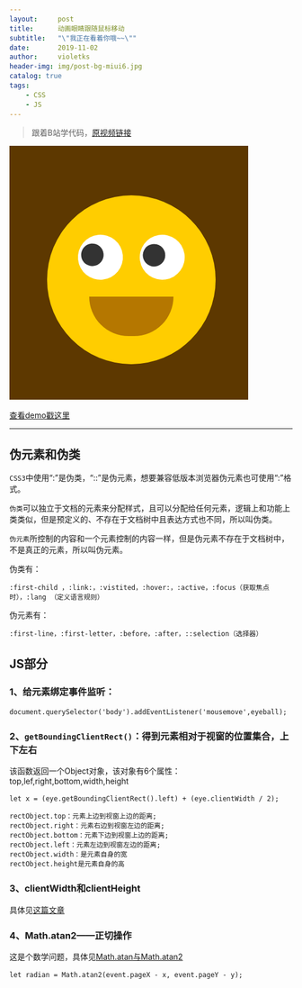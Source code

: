 ```yaml
---
layout:     post
title:      动画眼睛跟随鼠标移动
subtitle:   "\"我正在看着你哦~~\""
date:       2019-11-02
author:     violetks
header-img: img/post-bg-miui6.jpg
catalog: true
tags:
    - CSS
    - JS
---
```


> 跟着B站学代码，[原视频链接](https://b23.tv/av74764199)

![eyes-move](/img/post-eyes-move.PNG)

[查看demo戳这里](/demo/eyes-move/index.html)

---

## 伪元素和伪类

`CSS3`中使用“:”是伪类，“::”是伪元素，想要兼容低版本浏览器伪元素也可使用“:”格式。

`伪类`可以独立于文档的元素来分配样式，且可以分配给任何元素，逻辑上和功能上类类似，但是预定义的、不存在于文档树中且表达方式也不同，所以叫伪类。

`伪元素`所控制的内容和一个元素控制的内容一样，但是伪元素不存在于文档树中，不是真正的元素，所以叫伪元素。

伪类有：
```
:first-child ，:link:，:vistited，:hover:，:active，:focus（获取焦点时），:lang （定义语言规则）
```

伪元素有：
```
:first-line，:first-letter，:before，:after，::selection（选择器）
```

## JS部分

### 1、给元素绑定事件监听：
```
document.querySelector('body').addEventListener('mousemove',eyeball);
```

### 2、`getBoundingClientRect()`：得到元素相对于视窗的位置集合，上下左右

该函数返回一个Object对象，该对象有6个属性：top,lef,right,bottom,width,height

```
let x = (eye.getBoundingClientRect().left) + (eye.clientWidth / 2);
```

```
rectObject.top：元素上边到视窗上边的距离;
rectObject.right：元素右边到视窗左边的距离;
rectObject.bottom：元素下边到视窗上边的距离;
rectObject.left：元素左边到视窗左边的距离;
rectObject.width：是元素自身的宽
rectObject.height是元素自身的高
```

### 3、clientWidth和clientHeight

具体见[这篇文章](https://segmentfault.com/a/1190000019507352?utm_source=tag-newest)

### 4、Math.atan2——正切操作

这是个数学问题，具体见[Math.atan与Math.atan2](https://blog.csdn.net/pecke/article/details/41014069)
```
let radian = Math.atan2(event.pageX - x, event.pageY - y);
```
